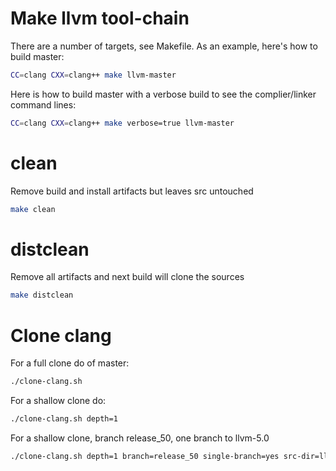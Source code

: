 # Make llvm tool-chain

There are a number of targets, see Makefile.
As an example, here's how to build master:
```bash
CC=clang CXX=clang++ make llvm-master
```

Here is how to build master with a verbose build
to see the complier/linker command lines:
```bash
CC=clang CXX=clang++ make verbose=true llvm-master
```

# clean

Remove build and install artifacts but leaves src untouched
```bash
make clean
```

# distclean

Remove all artifacts and next build will clone the sources
```bash
make distclean
```

# Clone clang

For a full clone do of master:
```bash
./clone-clang.sh
```
For a shallow clone do:
```bash
./clone-clang.sh depth=1
```
For a shallow clone, branch release_50,  one branch to llvm-5.0
```bash
./clone-clang.sh depth=1 branch=release_50 single-branch=yes src-dir=llvm-5.0
```
